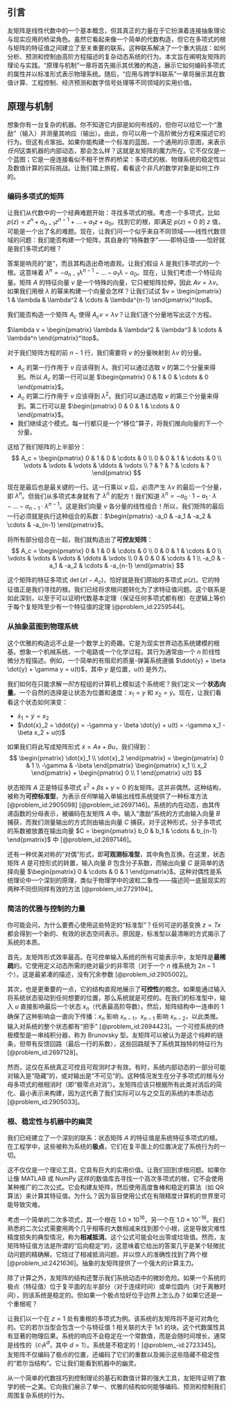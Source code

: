 ## 引言
友矩阵是线性代数中的一个基本概念，但其真正的力量在于它扮演着连接抽象理论与现实应用的桥梁角色。虽然它看起来像一个简单的代数构造，但它在多项式的根与矩阵的特征值之间建立了至关重要的联系。这种联系解决了一个重大挑战：如何分析、预测和控制由高阶方程描述的复杂动态系统的行为。本文旨在阐明友矩阵的理论与实践。“原理与机制”一章将首先揭示其优雅的构造，展示它如何编码多项式的属性并以标准形式表示物理系统。随后，“应用与跨学科联系”一章将展示其在数值计算、工程控制、经济预测和数字信号处理等不同领域的实用价值。

## 原理与机制

想象你有一台复杂的机器。你不知道它内部是如何布线的，但你可以给它一个“激励”（输入）并测量其响应（输出）。由此，你可以用一个高阶微分方程来描述它的行为。但这有点笨拙。如果你能构建一个标准的蓝图，一个通用的示意图，来表示*任何*这类机器的内部动态，那会怎么样？这就是友矩阵的魔力所在。它不仅仅是一个蓝图；它是一座连接看似不相干世界的桥梁：多项式的根、物理系统的稳定性以及数值计算的实际挑战。让我们踏上旅程，看看这个非凡的数学对象是如何工作的。

### 编码多项式的矩阵

让我们从代数中的一个经典难题开始：寻找多项式的根。考虑一个多项式，比如 $p(z) = z^n + a_{n-1}z^{n-1} + \dots + a_1z + a_0$。找到它的根，即满足 $p(z)=0$ 的 $z$ 值，可能是一个出了名的难题。现在，让我们问一个似乎来自不同领域——线性代数领域的问题：我们能否构建一个矩阵，其自身的“特殊数字”——即特征值——恰好就是我们多项式的根？

答案是响亮的“是”，而且其构造出奇地直观。让我们假设 $\lambda$ 是我们多项式的一个根。这意味着 $\lambda^n = -a_{n-1}\lambda^{n-1} - \dots - a_1\lambda - a_0$。现在，让我们考虑一个特征向量。矩阵 $A$ 的特征向量 $v$ 是一个特殊的向量，它只被矩阵拉伸，因此 $Av = \lambda v$。如果我们用根 $\lambda$ 的幂来构建一个向量会怎样？让我们试试 $v = \begin{pmatrix} 1 & \lambda & \lambda^2 & \cdots & \lambda^{n-1} \end{pmatrix}^\top$。

我们能否构造一个矩阵 $A_c$ 使得 $A_c v = \lambda v$？让我们逐个分量地写出这个方程。

$\lambda v = \begin{pmatrix} \lambda & \lambda^2 & \lambda^3 & \cdots & \lambda^n \end{pmatrix}^\top$。

对于我们矩阵方程的前 $n-1$ 行，我们需要将 $v$ 的分量映射到 $\lambda v$ 的分量。
- $A_c$ 的第一行作用于 $v$ 应该得到 $\lambda$。我们可以通过选取 $v$ 的第二个分量来得到。所以 $A_c$ 的第一行可以是 $\begin{pmatrix} 0 & 1 & 0 & \cdots & 0 \end{pmatrix}$。
- $A_c$ 的第二行作用于 $v$ 应该得到 $\lambda^2$。我们可以通过选取 $v$ 的第三个分量来得到。第二行可以是 $\begin{pmatrix} 0 & 0 & 1 & \cdots & 0 \end{pmatrix}$。
- 我们继续这个模式。每一行都只是一个“移位”算子，将我们推向向量的下一个分量。

这给了我们矩阵的上半部分：
$$
A_c = \begin{pmatrix}
0 & 1 & 0 & \cdots & 0 \\
0 & 0 & 1 & \cdots & 0 \\
\vdots & \vdots & \vdots & \ddots & \vdots \\
? & ? & ? & \cdots & ?
\end{pmatrix}
$$

现在是最后也是最关键的一行。这一行乘以 $v$ 后，必须产生 $\lambda v$ 的最后一个分量，即 $\lambda^n$。但我们从多项式本身就有了 $\lambda^n$ 的配方！我们知道 $\lambda^n = -a_0 \cdot 1 - a_1 \cdot \lambda - \dots - a_{n-1} \cdot \lambda^{n-1}$。这是我们向量 $v$ 各分量的线性组合！所以，我们矩阵的最后一行必须就是执行这种组合的系数：$\begin{pmatrix} -a_0 & -a_1 & -a_2 & \cdots & -a_{n-1} \end{pmatrix}$。

将所有部分组合在一起，我们就构造出了**可控友矩阵**：
$$
A_c = \begin{pmatrix}
0 & 1 & 0 & \cdots & 0 \\
0 & 0 & 1 & \cdots & 0 \\
\vdots & \vdots & \vdots & \ddots & \vdots \\
0 & 0 & 0 & \cdots & 1 \\
-a_0 & -a_1 & -a_2 & \cdots & -a_{n-1}
\end{pmatrix}
$$

这个矩阵的特征多项式 $\det(zI - A_c)$，恰好就是我们原始的多项式 $p(z)$。它的特征值正是我们寻找的根。我们已经将求根问题转化为了求特征值问题。这个联系是如此深刻，以至于可以证明代数基本定理（保证任何多项式都有根）在逻辑上等价于每个复矩阵至少有一个特征值的定理 [@problem_id:2259544]。

### 从抽象蓝图到物理系统

这个优雅的构造远不止是一个数学上的奇趣。它是为现实世界动态系统建模的根基。想象一个机械系统、一个电路或一个化学过程。其行为通常由一个 $n$ 阶线性微分方程描述。例如，一个简单的有阻尼的质量-弹簧系统遵循 $\ddot{y} + \beta \dot{y} + \gamma y = u(t)$，其中 $y$ 是位置，$u(t)$ 是外力。

我们如何在只能求解*一阶*方程组的计算机上模拟这个系统呢？我们定义一个**状态向量**。一个自然的选择是让状态为位置和速度：$x_1 = y$ 和 $x_2 = \dot{y}$。现在，让我们看看这个状态如何演变：
- $\dot{x}_1 = \dot{y} = x_2$
- $\dot{x}_2 = \ddot{y} = -\gamma y - \beta \dot{y} + u(t) = -\gamma x_1 - \beta x_2 + u(t)$

如果我们将此写成矩阵形式 $\dot{x} = Ax + Bu$，我们得到：
$$
\begin{pmatrix} \dot{x}_1 \\ \dot{x}_2 \end{pmatrix} = \begin{pmatrix} 0 & 1 \\ -\gamma & -\beta \end{pmatrix} \begin{pmatrix} x_1 \\ x_2 \end{pmatrix} + \begin{pmatrix} 0 \\ 1 \end{pmatrix} u(t)
$$

状态矩阵 $A$ 正是特征多项式 $s^2 + \beta s + \gamma = 0$ 的友矩阵。这并非偶然。这种结构，被称为**可控标准型**，为表示*任何*单输入单输出线性系统提供了一种标准方法 [@problem_id:2905098] [@problem_id:2697146]。系统的内在动态，由其传递函数的分母表示，被编码在友矩阵 $A$ 中。输入“激励”系统的方式由输入向量 $B$ 捕获，而我们测量输出的方式则由输出向量 $C$ 捕获。对于这种形式，分子多项式的系数被放置在输出向量 $C = \begin{pmatrix} b_0 & b_1 & \cdots & b_{n-1} \end{pmatrix}$ 中 [@problem_id:2697146]。

还有一种优美对称的“对偶”形式，即**可观测标准型**，其中角色互换。在这里，状态矩阵 $A$ 是可控形式的转置，输入向量 $B$ 包含分子系数，而输出向量 $C$ 是简单的选择向量 $\begin{pmatrix} 0 & \cdots & 0 & 1 \end{pmatrix}$。这种对偶性是系统理论中一个深刻的原理，类似于物理学中的波粒二象性——描述同一底层现实的两种不同但同样有效的方法 [@problem_id:2729194]。

### 简洁的优雅与控制的力量

你可能会问，为什么要费心使用这些特定的“标准型”？任何可逆的基变换 $z = Tx$ 都会得到一个新的、有效的状态空间表示。原因是，标准型以最清晰的方式揭示了系统的本质。

首先，友矩阵形式效率最高。在可控单输入系统的所有可能表示中，友矩阵是**最稀疏**的。它使用定义动态所需的绝对最少的非零项（对于一个 $n$ 维系统为 $2n-1$ 个）。这是最紧凑的描述，没有冗余参数 [@problem_id:2905002]。

其次，也是更重要的一点，它的结构直观地展示了**可控性**的概念。如果能通过输入将系统状态驱动到任何想要的位置，那么系统就是可控的。在我们的标准型中，输入 $u$ 直接影响最后一个状态 $x_n$（代表最高阶导数）。然后，矩阵结构中一连串的 1 确保了这种影响会一直向下传播：$x_n$ 影响 $x_{n-1}$，$x_{n-1}$ 影响 $x_{n-2}$，以此类推。输入对系统的整个状态都有“把手” [@problem_id:2694423]。一个可控系统的终极模型是一串纯积分器，称为 Brunovsky 型。友矩阵可以被认为是这个纯粹的链条，但带有反馈回路（最后一行的系数），这些回路赋予了系统其独特的特征行为 [@problem_id:2697128]。

然而，这仅在系统真正可控且可观测时才有效。有时，系统内部动态的一部分可能对输入是“隐藏”的，或对输出是“不可见”的。这种情况发生在分子多项式的根与分母多项式的根相消时（即“极零点对消”）。友矩阵应该只根据所有此类对消后的简化、最小表示来构建，因为这代表了我们实际可以与之交互的系统的本质动态 [@problem_id:2905033]。

### 根、稳定性与机器中的幽灵

我们已经建立了一个深刻的联系：状态矩阵 $A$ 的特征值是系统特征多项式的根。在工程学中，这些被称为系统的**极点**，它们在复平面上的位置决定了系统行为的一切。

这不仅仅是一个理论工具，它具有巨大的实用价值。让我们回到求根问题。如果你让像 MATLAB 或 NumPy 这样的数值库去寻找一个高次多项式的根，它不会使用某种推广的二次公式。它会构建友矩阵，然后使用高度鲁棒和稳定的算法（如 QR 算法）来计算其特征值。为什么？因为盲目使用公式在有限精度计算机的世界里可能导致灾难。

考虑一个简单的二次多项式，其一个根在 $1.0 \times 10^{16}$，另一个在 $1.0 \times 10^{-16}$。我们熟悉的二次公式需要用两个几乎相等的大数相减来找到那个小根，这是导致灾难性精度损失的典型情况，称为**相减抵消**。这个公式可能会吐出零或垃圾值。然而，友矩阵特征值方法是所谓的“后向稳定”的，这意味着它给出的答案几乎是某个轻微扰动问题的精确解。它绕过了相减抵消问题，并以惊人的准确性找到了两个根 [@problem_id:2421636]。抽象的友矩阵提供了一个强大的计算主力。

除了计算之外，友矩阵的结构还警示我们系统动态中的微妙危险。如果一个系统的极点（特征值）位于复平面的左半部分（对于连续时间）或单位圆内（对于离散时间），则该系统是稳定的。但如果一个极点恰好位于边界上怎么办？如果它还是一个重根呢？

让我们以一个在 $z=1$ 处有重根的多项式为例。该系统的友矩阵将不是可对角化的。它的若尔当型会包含一个与特征值 1 相关联的大于 1x1 的块。这个代数属性具有显著的物理后果。系统的响应不会稳定在一个常数值，而是会随时间增长，通常是线性的（$c_1 k^d$，其中 $d=1$）。系统是不稳定的！[@problem_-id:2723345]。友矩阵不仅编码了极点的位置，还编码了它们的重数以及揭示这些隐藏不稳定性的“若尔当结构”。它让我们能看到机器中的幽灵。

从一个简单的代数技巧到控制理论的基石和数值计算的强大工具，友矩阵证明了数学的统一之美。它向我们展示了单一、优雅的结构如何能够编码、预测和控制我们周围复杂系统的行为。

